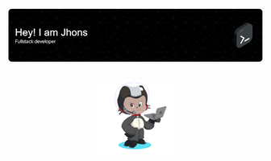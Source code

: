 ![Header](./assets/github-header-image.png)

<img src="https://komarev.com/ghpvc/?username=codespace21&style=flat-square&color=blue" alt="" />

<div id="header" align="center">
  <img src="./assets/octocat.png" width="150"/>
</div>

